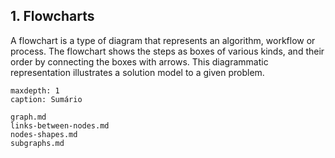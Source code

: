 ## 1. Flowcharts

A flowchart is a type of diagram that represents an algorithm, workflow or process. The flowchart shows the steps as boxes of various kinds, and their order by connecting the boxes with arrows. This diagrammatic representation illustrates a solution model to a given problem.

```{toctree}
maxdepth: 1
caption: Sumário

graph.md
links-between-nodes.md
nodes-shapes.md
subgraphs.md

```